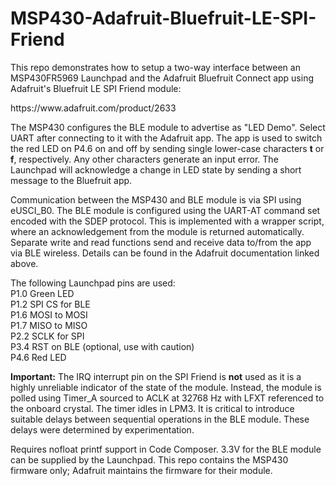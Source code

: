 # MSP430-Adafruit-Bluefruit-LE-SPI-Friend

<p>This repo demonstrates how to setup a two-way interface between an MSP430FR5969 Launchpad and the Adafruit Bluefruit Connect app using Adafruit's Bluefruit LE SPI Friend module: 
<p>https://www.adafruit.com/product/2633

<p>The MSP430 configures the BLE module to advertise as "LED Demo". Select UART after connecting to it with the Adafruit app. The app is used to switch the red LED on P4.6 on and off by sending single lower-case characters <b>t</b> or <b>f</b>, respectively. Any other characters generate an input error. The Launchpad will acknowledge a change in LED state by sending a short message to the Bluefruit app. 

<p>Communication between the MSP430 and BLE module is via SPI using eUSCI_B0. The BLE module is configured using the UART-AT command set encoded with the SDEP protocol. This is implemented with a wrapper script, where an acknowledgement from the module is returned automatically. Separate write and read functions send and receive data to/from the app via BLE wireless. Details can be found in the Adafruit documentation linked above.
  
<p>The following Launchpad pins are used:
  <br>P1.0 Green LED
 <br>P1.2 SPI CS for BLE
 <br>P1.6 MOSI to MOSI
 <br>P1.7 MISO to MISO
 <br>P2.2 SCLK for SPI
 <br>P3.4 RST on BLE (optional, use with caution)
 <br>P4.6 Red LED
  
<p><b>Important:</b> The IRQ interrupt pin on the SPI Friend is <b>not</b> used as it is a highly unreliable indicator of the state of the module. Instead, the module is polled using Timer_A sourced to ACLK at 32768 Hz with LFXT referenced to the onboard crystal. The timer idles in LPM3. It is critical to introduce suitable delays between sequential operations in the BLE module. These delays were determined by experimentation.
  
<p> Requires nofloat printf support in Code Composer. 3.3V for the BLE module can be supplied
 by the Launchpad. This repo contains the MSP430 firmware only; Adafruit maintains the firmware for their module. 
  
